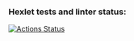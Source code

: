 ### Hexlet tests and linter status:
[![Actions Status](https://github.com/Evglit/python-project-lvl3/workflows/hexlet-check/badge.svg)](https://github.com/Evglit/python-project-lvl3/actions)